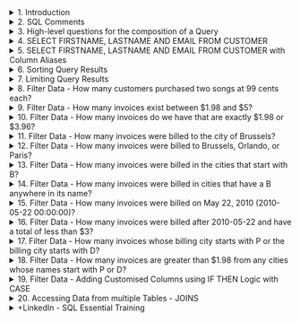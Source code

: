 <details>
<summary>1. Introduction </summary>

# Introduction

[https://sqlitebrowser.org/](https://sqlitebrowser.org/)

![image](https://github.com/omeatai/AI-and-Data-Science/assets/32337103/01970cf0-08fa-4879-b5d9-fdde92f5f5e9)
![image](https://github.com/omeatai/AI-and-Data-Science/assets/32337103/4e7a9d84-75e3-470d-b9d4-d0d60d004662)
![image](https://github.com/omeatai/AI-and-Data-Science/assets/32337103/c63b3ca3-6ca5-4db8-847a-d6fe99e49852)
![image](https://github.com/omeatai/AI-and-Data-Science/assets/32337103/732df91d-517d-4806-83ad-87f7520fae5d)
![image](https://github.com/omeatai/AI-and-Data-Science/assets/32337103/f86c2aeb-e487-4a21-addc-855cdc341b6a)
![image](https://github.com/omeatai/AI-and-Data-Science/assets/32337103/d1af7765-51a3-4c96-bf76-8d6731bb1d12)
![image](https://github.com/omeatai/AI-and-Data-Science/assets/32337103/a2b26072-fb01-4f45-b9a1-ba88b6fd28f2)

<img width="1327" alt="image" src="https://github.com/omeatai/AI-and-Data-Science/assets/32337103/41a516b7-c96b-4a36-9988-71f40af9b873">
<img width="1327" alt="image" src="https://github.com/omeatai/AI-and-Data-Science/assets/32337103/d35faea5-4387-4e1a-8d60-2148e8f43638">

# #END

</details>

<details>
<summary>2. SQL Comments </summary>

# SQL Comments

```sql
-- THIS IS A COMMENT

/*
THIS IS A COMMENT
THIS IS ANOTHER COMMENT

*/
```

```sql

/*
CREATED BY: WALTER SHIELDS
CREATE DATE: MM/DD/YYYY
DESCRIPTION: THIS IS THE STRUCTURE OF A BASIC QUERY

*/
```

# #END </details>

<details>
<summary>3. High-level questions for the composition of a Query </summary>

# High-level questions for the composition of a Query:

- What table within the database are we requesting data from?
- What fields within that table are we interested in?
- Do we want to exclude any data or filter or omit any range or time period?
- What does our query do?

# #END </details>

<details>
<summary>4. SELECT FIRSTNAME, LASTNAME AND EMAIL FROM CUSTOMER </summary>

# SELECT FIRSTNAME, LASTNAME AND EMAIL FROM CUSTOMER

```sql
/*
CREATED BY: IFEANYI OMEATA
CREATE DATE: 05/21/2024
DESCRIPTION: This query displays all customers first names, last names and email addresses
*/

SELECT
	FirstName,
	LastName,
	Email
FROM
	Customer
```

<img width="1327" alt="image" src="https://github.com/omeatai/AI-and-Data-Science/assets/32337103/c913434f-0eaf-4069-8f90-765880bcc718">
<img width="1327" alt="image" src="https://github.com/omeatai/AI-and-Data-Science/assets/32337103/01013a4f-539e-41ab-9508-74cb56206f99">

# #END </details>

<details>
<summary>5. SELECT FIRSTNAME, LASTNAME AND EMAIL FROM CUSTOMER with Column Aliases </summary>

# SELECT FIRSTNAME, LASTNAME AND EMAIL FROM CUSTOMER with Column Aliases

```sql
/*
CREATED BY: IFEANYI OMEATA
CREATE DATE: 05/21/2024
DESCRIPTION: This query displays all customers first names, last names and email addresses
*/

SELECT
	FirstName AS [Customer First Name],
	LastName AS "Customer Last Name",
	Email AS EMAIL
FROM
	Customer
```

<img width="1327" alt="image" src="https://github.com/omeatai/AI-and-Data-Science/assets/32337103/ad61bdef-7bbd-4da1-bfeb-7820f95cdca4">

# #END </details>

<details>
<summary>6. Sorting Query Results </summary>

# Sorting Query Results

## Order By Column Descending

```sql
/*
CREATED BY: IFEANYI OMEATA
CREATE DATE: 05/21/2024
DESCRIPTION: This query displays all customers first names, last names and email addresses
*/

SELECT
	FirstName AS [Customer First Name],
	LastName AS "Customer Last Name",
	Email AS EMAIL
FROM
	Customer
ORDER BY
	LastName
DESC
```

<img width="1283" alt="image" src="https://github.com/omeatai/AI-and-Data-Science/assets/32337103/98e468ec-d0fa-4a9b-88ea-f28b02100528">

## Order by Column Ascending

```sql
/*
CREATED BY: IFEANYI OMEATA
CREATE DATE: 05/21/2024
DESCRIPTION: This query displays all customers first names, last names and email addresses
*/

SELECT
	FirstName AS [Customer First Name],
	LastName AS "Customer Last Name",
	Email AS EMAIL
FROM
	Customer
ORDER BY
	LastName
ASC
```

<img width="1327" alt="image" src="https://github.com/omeatai/AI-and-Data-Science/assets/32337103/eb077893-57a4-4a2a-b52a-c87e399eb5af">

## Order by Multiple Columns

```sql
/*
CREATED BY: IFEANYI OMEATA
CREATE DATE: 05/21/2024
DESCRIPTION: This query displays all customers first names, last names and email addresses
*/

SELECT
	FirstName AS [Customer First Name],
	LastName AS "Customer Last Name",
	Email AS EMAIL
FROM
	Customer
ORDER BY
	FirstName ASC,
	LastName DESC

```

<img width="1327" alt="image" src="https://github.com/omeatai/AI-and-Data-Science/assets/32337103/538a47f7-8d0e-4f42-8e80-605139f81f40">

# #END </details>

<details>
<summary>7. Limiting Query Results </summary>

# Limiting Query Results

```sql
/*
CREATED BY: IFEANYI OMEATA
CREATE DATE: 05/21/2024
DESCRIPTION: This query displays all customers first names, last names and email addresses
*/

SELECT
	FirstName AS [Customer First Name],
	LastName AS "Customer Last Name",
	Email AS EMAIL
FROM
	Customer
ORDER BY
	FirstName ASC,
	LastName DESC
LIMIT
	5
```

<img width="1327" alt="image" src="https://github.com/omeatai/AI-and-Data-Science/assets/32337103/d687979f-9bf4-4872-af98-752bb4bbb09b">

# #END </details>

<details>
<summary>8. Filter Data - How many customers purchased two songs at 99 cents each?  </summary>

# Filter Data - How many customers purchased two songs at 99 cents each?

- there are tracks at 99 cents each, which is part of our question.
- two songs purchased at 99 cents each will total to $1.98.
- So let's take a look at our invoice table and if we scroll over to the total, we do see that there are invoices totaling $1.98.

```sql
/*
CREATED BY: IFEANYI OMEATA
CREATE DATE: 05/21/2024
DESCRIPTION: This query displays all customers first names, last names and email addresses
*/

SELECT
	CustomerId,
	InvoiceDate,
	BillingAddress,
	BillingCity,
	Total
FROM
	Invoice
WHERE
	Total = 1.98
ORDER BY
	CustomerId ASC
LIMIT
	500

```

<img width="1327" alt="image" src="https://github.com/omeatai/AI-and-Data-Science/assets/32337103/e96f63f7-6886-4057-9188-eefaab757c71">

![image](https://github.com/omeatai/AI-and-Data-Science/assets/32337103/1f168133-944b-419b-adda-d39cdbcc7689)

# #END </details>

<details>
<summary>9. Filter Data - How many invoices exist between $1.98 and $5?  </summary>

# Filter Data - How many invoices exist between $1.98 and $5?

- We would simply have to make an alteration to our WHERE clause.
- We're simply going to include the logical operator between $1.98 and $5.

```sql
/*
CREATED BY: IFEANYI OMEATA
CREATE DATE: 05/21/2024
DESCRIPTION: This query displays all customers first names, last names and email addresses
*/

SELECT
	CustomerId,
	InvoiceDate,
	BillingAddress,
	BillingCity,
	Total
FROM
	Invoice
WHERE
	Total BETWEEN 1.98 AND 5.00
ORDER BY
	CustomerId ASC
LIMIT
	500

```

<img width="1327" alt="image" src="https://github.com/omeatai/AI-and-Data-Science/assets/32337103/913089fa-c9c0-4ccf-b6e9-ea09e766ce12">

# #END </details>

<details>
<summary>10. Filter Data - How many invoices do we have that are exactly $1.98 or $3.96?  </summary>

# Filter Data - How many invoices do we have that are exactly $1.98 or $3.96?

```sql
/*
CREATED BY: IFEANYI OMEATA
CREATE DATE: 05/21/2024
DESCRIPTION: This query displays all customers first names, last names and email addresses
*/

SELECT
	CustomerId,
	InvoiceDate,
	BillingAddress,
	BillingCity,
	Total
FROM
	Invoice
WHERE
	Total IN (1.98, 3.96)
ORDER BY
	CustomerId ASC
LIMIT
	500

```

<img width="1327" alt="image" src="https://github.com/omeatai/AI-and-Data-Science/assets/32337103/f07b8a9c-43a4-4801-b357-7a71e66e6060">

# #END </details>

<details>
<summary>11. Filter Data - How many invoices were billed to the city of Brussels?  </summary>

# Filter Data - How many invoices were billed to the city of Brussels?

```sql
/*
CREATED BY: IFEANYI OMEATA
CREATE DATE: 05/21/2024
DESCRIPTION: This query displays all customers info per query instance
*/

SELECT
	CustomerId,
	InvoiceDate,
	BillingAddress,
	BillingCity,
	Total
FROM
	Invoice
WHERE
	BillingCity = 'Brussels'
ORDER BY
	CustomerId ASC
LIMIT
	500

```

<img width="1327" alt="image" src="https://github.com/omeatai/AI-and-Data-Science/assets/32337103/51529ad4-5e9b-4589-988e-e7a73b4f845e">
<img width="1327" alt="image" src="https://github.com/omeatai/AI-and-Data-Science/assets/32337103/ae17089e-2192-42df-b280-1e54eeecf386">

# #END </details>

<details>
<summary>12. Filter Data - How many invoices were billed to Brussels, Orlando, or Paris?  </summary>

# Filter Data - How many invoices were billed to Brussels, Orlando, or Paris?

```sql
/*
CREATED BY: IFEANYI OMEATA
CREATE DATE: 05/21/2024
DESCRIPTION: This query displays all customers info per query instance
*/

SELECT
	CustomerId,
	InvoiceDate,
	BillingAddress,
	BillingCity,
	Total
FROM
	Invoice
WHERE
	BillingCity IN ('Brussels', 'Orlando', 'Paris')
ORDER BY
	CustomerId ASC
LIMIT
	500

```

<img width="1327" alt="image" src="https://github.com/omeatai/AI-and-Data-Science/assets/32337103/32c6b549-c358-4a7c-b4a2-f04a41291cf5">

# #END </details>

<details>
<summary>13. Filter Data - How many invoices were billed in the cities that start with B?  </summary>

# Filter Data - How many invoices were billed in the cities that start with B?

```sql
/*
CREATED BY: IFEANYI OMEATA
CREATE DATE: 05/21/2024
DESCRIPTION: This query displays all customers info per query instance
*/

SELECT
	CustomerId,
	InvoiceDate,
	BillingAddress,
	BillingCity,
	Total
FROM
	Invoice
WHERE
	BillingCity LIKE 'B%'
ORDER BY
	CustomerId ASC
LIMIT
	500

```

<img width="1327" alt="image" src="https://github.com/omeatai/AI-and-Data-Science/assets/32337103/92a3eaee-9a17-44a9-a2a9-9bd111216dea">

# #END </details>

<details>
<summary>14. Filter Data - How many invoices were billed in cities that have a B anywhere in its name?  </summary>

# Filter Data - How many invoices were billed in cities that have a B anywhere in its name?

```sql
/*
CREATED BY: IFEANYI OMEATA
CREATE DATE: 05/21/2024
DESCRIPTION: This query displays all customers info per query instance
*/

SELECT
	CustomerId,
	InvoiceDate,
	BillingAddress,
	BillingCity,
	Total
FROM
	Invoice
WHERE
	BillingCity LIKE '%B%'
ORDER BY
	CustomerId ASC
LIMIT
	500

```

<img width="1327" alt="image" src="https://github.com/omeatai/AI-and-Data-Science/assets/32337103/3137beb5-1d6f-4797-b126-1bd0c6b2fdef">

# #END </details>

<details>
<summary>15. Filter Data - How many invoices were billed on May 22, 2010 (2010-05-22 00:00:00)?  </summary>

# Filter Data - How many invoices were billed on May 22, 2010 (2010-05-22 00:00:00)?

```sql
/*
CREATED BY: IFEANYI OMEATA
CREATE DATE: 05/21/2024
DESCRIPTION: This query displays all customers info per query instance
*/

SELECT
	CustomerId,
	InvoiceDate,
	BillingAddress,
	BillingCity,
	Total
FROM
	Invoice
WHERE
	Date(InvoiceDate) =  '2010-05-22'
	-- DateTime(InvoiceDate) =  '2010-05-22 00:00:00'
	-- InvoiceDate = '2010-05-22 00:00:00'
ORDER BY
	CustomerId ASC
LIMIT
	500

```

<img width="1327" alt="image" src="https://github.com/omeatai/AI-and-Data-Science/assets/32337103/2ded905e-dea9-43e3-aaeb-b48590fe4b21">
<img width="1327" alt="image" src="https://github.com/omeatai/AI-and-Data-Science/assets/32337103/fcd07f2a-1179-4c00-b470-ebd0b846cc37">

# #END </details>

<details>
<summary>16. Filter Data - How many invoices were billed after 2010-05-22 and have a total of less than $3?  </summary>

# Filter Data - How many invoices were billed after 2010-05-22 and have a total of less than $3?

```sql
/*
CREATED BY: IFEANYI OMEATA
CREATE DATE: 05/21/2024
DESCRIPTION: This query displays all customers info per query instance
*/

SELECT
	CustomerId,
	InvoiceDate,
	BillingAddress,
	BillingCity,
	Total
FROM
	Invoice
WHERE
	Date(InvoiceDate) >  '2010-05-22' AND Total < 3.00
ORDER BY
	InvoiceDate ASC
LIMIT
	500

```

<img width="1327" alt="image" src="https://github.com/omeatai/AI-and-Data-Science/assets/32337103/a1089361-3f6b-49c5-a460-b963f8e5cb74">

# #END </details>

<details>
<summary>17. Filter Data - How many invoices whose billing city starts with P or the billing city starts with D?  </summary>

# Filter Data - How many invoices whose billing city starts with P or the billing city starts with D?

```sql
/*
CREATED BY: IFEANYI OMEATA
CREATE DATE: 05/21/2024
DESCRIPTION: This query displays all customers info per query instance
*/

SELECT
	CustomerId,
	InvoiceDate,
	BillingAddress,
	BillingCity,
	Total
FROM
	Invoice
WHERE
	BillingCity LIKE  'P%'  OR BillingCity LIKE 'D%'
ORDER BY
	InvoiceDate ASC
LIMIT
	500

```

<img width="1327" alt="image" src="https://github.com/omeatai/AI-and-Data-Science/assets/32337103/851eb6a4-1661-4981-9628-305c9ba4bb5d">

# #END </details>

<details>
<summary>18. Filter Data - How many invoices are greater than $1.98 from any cities whose names start with P or D?  </summary>

# Filter Data - How many invoices are greater than $1.98 from any cities whose names start with P or D?

```sql
/*
CREATED BY: IFEANYI OMEATA
CREATE DATE: 05/21/2024
DESCRIPTION: This query displays all customers info per query instance
*/

SELECT
	CustomerId,
	InvoiceDate,
	BillingAddress,
	BillingCity,
	Total
FROM
	Invoice
WHERE
	Total > 1.98 AND (BillingCity LIKE 'P%' OR BillingCity LIKE 'D%')
ORDER BY
	InvoiceDate ASC
LIMIT
	500

```

<img width="1327" alt="image" src="https://github.com/omeatai/AI-and-Data-Science/assets/32337103/37b8079d-1224-4147-b7cb-a8d8d5343a76">

# #END </details>

<details>
<summary>19. Filter Data - Adding Customised Columns using IF THEN Logic with CASE  </summary>

# Filter Data - Adding Customised Columns using IF THEN Logic with CASE

## 1. WSDA Music Sales Goal:

- They want as many customers as possible to spend between $7.00 and $15.00.

## Sales Categories:

- Baseline Purchase - Between $0.99 and $1.99
- Low Purchase- Between $2.00 and $6.99
- Target Purchase Between $7.00 and $15.00
- Top Performer- Above $15.00

```sql
/*
CREATED BY: IFEANYI OMEATA
CREATE DATE: 05/21/2024
DESCRIPTION: This query displays all customers info per query instance
*/

SELECT
	CustomerId,
	InvoiceDate,
	BillingAddress,
	BillingCity,
	Total,
	CASE
		WHEN Total < 2.00 THEN 'Baseline Purchase'
		WHEN Total BETWEEN 2.00 AND 6.99 THEN 'Low Purchase'
		WHEN Total BETWEEN 7.00 AND 15.00 THEN 'Target Purchase'
		ELSE 'Top Performance'
		END AS PurchaseType,
	CASE
		WHEN Total < 7.00 THEN 'Low'
		WHEN Total > 6.99 THEN 'High'
		END AS Potential
FROM
	Invoice
WHERE
	Total > 1.98 AND (BillingCity LIKE 'P%' OR BillingCity LIKE 'D%')
ORDER BY
	InvoiceDate ASC
LIMIT
	500
	
```

<img width="1414" alt="image" src="https://github.com/omeatai/src-AI-Software/assets/32337103/0fe3fe64-1e0d-42b0-9b0f-0d38063f99f9">


## 2. Code Challenge: Categorize tracks by price

![image](https://github.com/omeatai/src-AI-Software/assets/32337103/b266d087-55c3-41d4-b500-314e7a7ed68c)
![image](https://github.com/omeatai/src-AI-Software/assets/32337103/4c5bbb82-ad47-4875-ab42-24422c288e46)

```sql
/*
CREATED BY: IFEANYI OMEATA
CREATE DATE: 05/25/2024
Description: This query selects track names, composers,
unit prices, and categorizes each track based on its price.
*/

SELECT 
    Name AS "Track Name",
    Composer,
    UnitPrice AS Price,
    CASE
        WHEN UnitPrice < 1.00 THEN 'Budget' 
        WHEN UnitPrice BETWEEN 1.00 AND 1.49 THEN 'Regular'
        WHEN UnitPrice BETWEEN 1.50 AND 1.99 THEN 'Premium'
        ELSE 'Exclusive'
		/*
		WHEN UnitPrice < 0.99 THEN "Budget'
		WHEN UnitPrice > 0.99 AND UnitPrice < 1.49 THEN 'Regular'
		WHEN UnitPrice > 1.49 AND UnitPrice < 1.99 THEN "Premium"
		ELSE 'Exclusive'
		*/
    END AS PriceCategory
FROM 
    Track
ORDER BY
    UnitPrice ASC;

```

<img width="1414" alt="image" src="https://github.com/omeatai/src-AI-Software/assets/32337103/78921320-c04d-441f-a390-1838ef7c9c59">

# #END </details>

<details>
<summary>20. Accessing Data from multiple Tables - JOINS </summary>

# Accessing Data from multiple Tables - JOINS

![image](https://github.com/omeatai/src-AI-Software/assets/32337103/dfb1d7ea-6b63-4749-a301-978feccb33a9)



# #END </details>

<details>
<summary>+LinkedIn - SQL Essential Training </summary>

## Install venv

```sql

```

## Install venv

```sql

```

# #END

</details>
